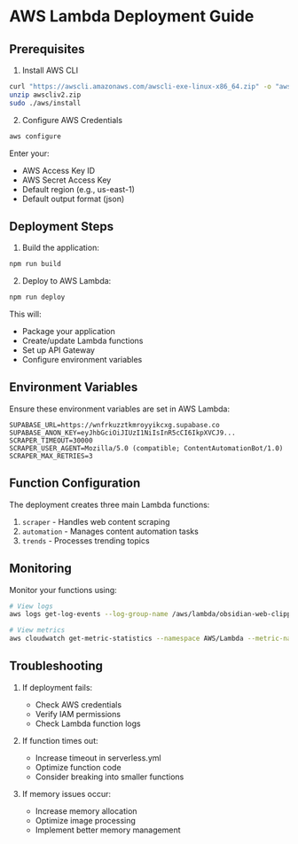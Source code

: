 # AWS Lambda Deployment Guide

## Prerequisites

1. Install AWS CLI
```bash
curl "https://awscli.amazonaws.com/awscli-exe-linux-x86_64.zip" -o "awscliv2.zip"
unzip awscliv2.zip
sudo ./aws/install
```

2. Configure AWS Credentials
```bash
aws configure
```
Enter your:
- AWS Access Key ID
- AWS Secret Access Key
- Default region (e.g., us-east-1)
- Default output format (json)

## Deployment Steps

1. Build the application:
```bash
npm run build
```

2. Deploy to AWS Lambda:
```bash
npm run deploy
```

This will:
- Package your application
- Create/update Lambda functions
- Set up API Gateway
- Configure environment variables

## Environment Variables

Ensure these environment variables are set in AWS Lambda:

```
SUPABASE_URL=https://wnfrkuzztkmroyyikcxg.supabase.co
SUPABASE_ANON_KEY=eyJhbGciOiJIUzI1NiIsInR5cCI6IkpXVCJ9...
SCRAPER_TIMEOUT=30000
SCRAPER_USER_AGENT=Mozilla/5.0 (compatible; ContentAutomationBot/1.0)
SCRAPER_MAX_RETRIES=3
```

## Function Configuration

The deployment creates three main Lambda functions:

1. `scraper` - Handles web content scraping
2. `automation` - Manages content automation tasks
3. `trends` - Processes trending topics

## Monitoring

Monitor your functions using:
```bash
# View logs
aws logs get-log-events --log-group-name /aws/lambda/obsidian-web-clipper-dev-scraper

# View metrics
aws cloudwatch get-metric-statistics --namespace AWS/Lambda --metric-name Invocations --dimensions Name=FunctionName,Value=obsidian-web-clipper-dev-scraper
```

## Troubleshooting

1. If deployment fails:
   - Check AWS credentials
   - Verify IAM permissions
   - Check Lambda function logs

2. If function times out:
   - Increase timeout in serverless.yml
   - Optimize function code
   - Consider breaking into smaller functions

3. If memory issues occur:
   - Increase memory allocation
   - Optimize image processing
   - Implement better memory management